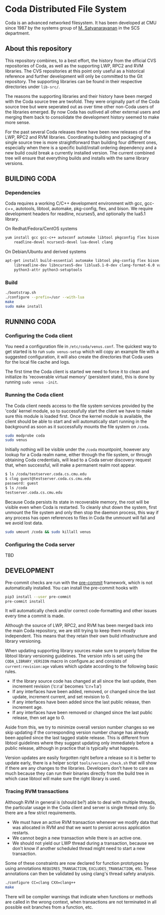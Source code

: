 # Coda Distributed File System

Coda is an advanced networked filesystem. It has been developed at CMU since
1987 by the systems group of [M. Satyanarayanan](http://www.cs.cmu.edu/~satya)
in the SCS department.

## About this repository

This repository combines, to a best effort, the history from the official CVS
repositories of Coda, as well as the supporting LWP, RPC2 and RVM libraries.
The CVS repositories at this point only useful as a historical reference and
further development will only be committed to the Git repository. The
supporting libraries can be found in their respective directories under
`lib-src/`.

The reasons the supporting libraries and their history have been merged with the
Coda source tree are twofold. They were originally part of the Coda source
tree but were seperated out as over time other non-Coda users of the libraries
emerged. By now Coda has outlived all other external users and merging them
back to consolidate the development history seemed to make more sense.

For the past several Coda releases there have been new releases of the LWP,
RPC2 and RVM libraries. Coordinating building and packaging of a single source
tree is more straightforward than building four different ones, especially when
there is a specific build/install ordering dependency and a new build could
break a currently installed version. The current combined tree will ensure that
everything builds and installs with the same library versions.

## BUILDING CODA

### Dependencies

Coda requires a working C/C++ development environment with gcc, gcc-c++,
autotools, libtool, automake, pkg-config, flex, and bison. We require
development headers for readline, ncurses5, and optionally the lua5.1
library.

On Redhat/Fedora/CentOS systems

```sh
yum install gcc gcc-c++ autoconf automake libtool pkgconfig flex bison \
    readline-devel ncurses5-devel lua-devel clang
```

On Debian/Ubuntu and derived systems

```sh
apt-get install build-essential automake libtool pkg-config flex bison \
    libreadline-dev libncurses5-dev liblua5.1-0-dev clang-format-6.0 valgrind \
    python3-attr python3-setuptools
```

### Build

```sh
./bootstrap.sh
./configure --prefix=/usr --with-lua
make
sudo make install
```

## RUNNING CODA

### Configuring the Coda client

You need a configuration file in `/etc/coda/venus.conf`. The quickest way to
get started is to run `sudo venus-setup` which will copy an example file with a
suggested configuration, it will also create the directories that Coda uses for
the local file cache and logs.

The first time the Coda client is started we need to force it to clean and
initialize its 'recoverable virtual memory' (persistent state), this is done by
running `sudo venus -init`.

### Running the Coda client

The Coda client needs access to the file system services provided by the 'coda'
kernel module, so to successfully start the client we have to make sure this
module is loaded first. Once the kernel module is available, the client should
be able to start and will automatically start running in the background as soon
as it successfully mounts the file system on `/coda`.

```sh
sudo modprobe coda
sudo venus
```

Initially nothing will be visible under the `/coda` mountpoint, however any
lookup for a Coda realm name, either through the file system, or through
obtaining Coda credentials, will lead to a Coda server discovery request that,
when successful, will make a permanent realm root appear.

```sh
$ ls /coda/testserver.coda.cs.cmu.edu
$ clog guest@testserver.coda.cs.cmu.edu
password: guest
$ ls /coda
testserver.coda.cs.cmu.edu
```

Because Coda persists its state in recoverable memory, the root will be visible
even when Coda is restarted. To cleanly shut down the system, first unmount the
file system and only then stop the daemon process, this way if any process has
open references to files in Coda the unmount will fail and we avoid lost data.

```sh
sudo umount /coda && sudo killall venus
```

### Configuring the Coda server

TBD

## DEVELOPMENT

Pre-commit checks are run with the [pre-commit](pre-commit.com) framework,
which is not automatically installed. You can install the pre-commit hooks with

```sh
pip3 install --user pre-commit
pre-commit install
```

It will automatically check and/or correct code-formatting and other issues
every time a commit is made.

Although the source of LWP, RPC2, and RVM has been merged back into the main
Coda repository, we are still trying to keep them mostly independent. This
means that they retain their own build infrastructure and library versioning.

When updating supporting library sources make sure to properly follow the
libtool library versioning guidelines. The version info is set using the
`CODA_LIBRARY_VERSION` macro in configure.ac and consists of
`current:revision:age` values which update according to the following basic
rules.

- If the library source code has changed at all since the last update, then
  increment revision (‘c:r:a’ becomes ‘c:r+1:a’)
- If any interfaces have been added, removed, or changed since the last update,
  increment current, and set revision to 0.
- If any interfaces have been added since the last public release, then
  increment age.
- If any interfaces have been removed or changed since the last public release,
  then set age to 0.

Aside from this, we try to minimize overall version number changes so we skip
updating if the corresponding version number change has already been applied
since the last tagged stable release. This is different from libtool guidelines
where they suggest updating only immediately before a public release, although
in practice that is typically what happens.

Version updates are easily forgotten right before a release so it is better to
update early, there is a helper script `tools/version_check.sh` that will show
if there are any changes to the libraries. Developers don't have to care as
much because they can run their binaries directly from the build tree in which
case libtool will make sure the right library is used.

### Tracing RVM transactions

Although RVM in general is (should be?) able to deal with multiple threads, the
particular usage in the Coda client and server is single thread only. So there
are a few strict requirements.

- We must have an active RVM transaction whenever we modify data that was
  allocated in RVM and that we want to persist across application restarts.
- We cannot begin a new transaction while there is an active one.
- We should not yield our LWP thread during a transaction, because we don't
  know if another scheduled thread might need to start a new transaction.

Some of these constraints are now declared for function prototypes by using
annotations `REQUIRES_TRANSACTION`, `EXCLUDES_TRANSACTION`, etc.
These annotations can then be validated by using clang's thread safety
analysis.

```sh
./configure CC=clang CXX=clang++
make
```

There will be compiler warnings that indicate when functions or methods are
called in the wrong context, when transactions are not terminated in all
possible exit branches from a function, etc.
